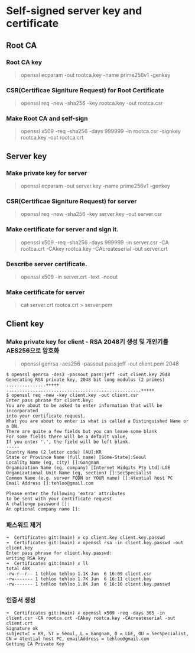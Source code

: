 # Self-signed server key and certificate

## Root CA
### Root CA key
> openssl ecparam -out rootca.key -name prime256v1 -genkey

### CSR(Certificae Signiture Request) for Root Certificate
> openssl req -new -sha256 -key rootca.key -out rootca.csr

### Make Root CA and self-sign
> openssl x509 -req -sha256 -days 999999 -in rootca.csr -signkey rootca.key -out rootca.crt

## Server key
### Make private key for server
> openssl ecparam -out server.key -name prime256v1 -genkey

### CSR(Certificae Signiture Request) for server
> openssl req -new -sha256 -key server.key -out server.csr

### Make certificate for server and sign it.
> openssl x509 -req -sha256 -days 999999 -in server.csr -CA rootca.crt -CAkey rootca.key -CAcreateserial -out server.crt

### Describe server certificate.
> openssl x509 -in server.crt -text -noout

### Make certificate for server
> cat server.crt rootca.crt > server.pem

## Client key
### Make private key for client - RSA 2048키 생성 및 개인키를 AES256으로 암호화
> openssl genrsa -aes256 -passout pass:jeff -out client.pem 2048
```
$ openssl genrsa -des3 -passout pass:jeff -out client.key 2048
Generating RSA private key, 2048 bit long modulus (2 primes)
...............+++++
...................................................+++++
$ openssl req -new -key client.key -out client.csr
Enter pass phrase for client.key:
You are about to be asked to enter information that will be incorporated
into your certificate request.
What you are about to enter is what is called a Distinguished Name or a DN.
There are quite a few fields but you can leave some blank
For some fields there will be a default value,
If you enter '.', the field will be left blank.
-----
Country Name (2 letter code) [AU]:KR
State or Province Name (full name) [Some-State]:Seoul
Locality Name (eg, city) []:Gangnam
Organization Name (eg, company) [Internet Widgits Pty Ltd]:LGE
Organizational Unit Name (eg, section) []:SecSpecialist
Common Name (e.g. server FQDN or YOUR name) []:4tential host PC
Email Address []:tehloo@gmail.com

Please enter the following 'extra' attributes
to be sent with your certificate request
A challenge password []:
An optional company name []:

```
### 패스워드 제거
```
➜  Certificates git:(main) ✗ cp client.key client.key.passwd
➜  Certificates git:(main) ✗ openssl rsa -in client.key.passwd -out client.key
Enter pass phrase for client.key.passwd:
writing RSA key
➜  Certificates git:(main) ✗ ll
total 48K
-rw-r--r-- 1 tehloo tehloo 1.1K Jun  6 16:09 client.csr
-rw------- 1 tehloo tehloo 1.7K Jun  6 16:11 client.key
-rw------- 1 tehloo tehloo 1.8K Jun  6 16:10 client.key.passwd
```
### 인증서 생성
```
➜  Certificates git:(main) ✗ openssl x509 -req -days 365 -in client.csr -CA rootca.crt -CAkey rootca.key -CAcreateserial -out client.crt
Signature ok
subject=C = KR, ST = Seoul, L = Gangnam, O = LGE, OU = SecSpecialist, CN = 4tential host PC, emailAddress = tehloo@gmail.com
Getting CA Private Key
```